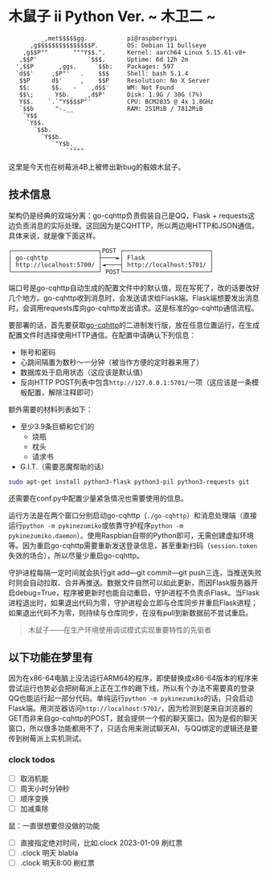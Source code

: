 # 木鼠子 ⅱ Python Ver. ~ 木卫二 ~

```
         _,met$$$$$gg.           pi@raspberrypi
      ,g$$$$$$$$$$$$$$$P.        OS: Debian 11 bullseye
    ,g$$P""       """Y$$.".      Kernel: aarch64 Linux 5.15.61-v8+
   ,$$P'              `$$$.      Uptime: 6d 12h 2m
  ',$$P       ,ggs.     `$$b:    Packages: 597
  `d$$'     ,$P"'   .    $$$     Shell: bash 5.1.4
   $$P      d$'     ,    $$P     Resolution: No X Server
   $$:      $$.   -    ,d$$'     WM: Not Found
   $$\;      Y$b._   _,d$P'      Disk: 1.9G / 30G (7%)
   Y$$.    `.`"Y$$$$P"'          CPU: BCM2835 @ 4x 1.8GHz
   `$$b      "-.__               RAM: 251MiB / 7812MiB
    `Y$$
     `Y$$.
       `$$b.
         `Y$$b.
            `"Y$b._
                `""""
```

这里是今天也在树莓派4B上被修出新bug的骰娘木鼠子。

## 技术信息

架构仍是经典的双端分离：go-cqhttp负责假装自己是QQ，Flask + requests这边负责消息的实际处理。这回因为是CQHTTP，所以两边用HTTP和JSON通信。具体来说，就是像下面这样。

```
┌────────────────────────┐POST ┌────────────────────────┐
│ go-cqhttp              ├────►│ Flask                  │
│ http://localhost:5700/ │◄────┤ http://localhost:5701/ │
└────────────────────────┘ POST└────────────────────────┘
```

端口号是go-cqhttp自动生成的配置文件中的默认值，现在写死了，改的话要改好几个地方。go-cqhttp收到消息时，会发送请求给Flask端。Flask端想要发出消息时，会调用requests库向go-cqhttp发出请求。这是标准的go-cqhttp通信流程。

要部署的话，首先要获取[go-cqhttp](https://docs.go-cqhttp.org/)的二进制发行版，放在任意位置运行，在生成配置文件时选择使用HTTP通信。在配置中请确认下列信息：

- 账号和密码
- 心跳间隔置为数秒～一分钟（被当作方便的定时器来用了）
- 数据库处于启用状态（这应该是默认值）
- 反向HTTP POST列表中包含`http://127.0.0.1:5701/`一项（这应该是一条模板配置，解除注释即可）

额外需要的材料列表如下：

- 至少3.9条巨蟒和它们的
    - 烧瓶
    - 枕头
    - 请求书
- G.I.T.（需要恶魔帮助的话）

```sh
sudo apt-get install python3-flask python3-pil python3-requests git
```

还需要在conf.py中配置少量紧急情况也需要使用的信息。

运行方法是在两个窗口分别启动go-cqhttp（`./go-cqhttp`）和消息处理端（直接运行`python -m pykinezumiko`或依靠守护程序`python -m pykinezumiko.daemon`）。使用Raspbian自带的Python即可，无需创建虚拟环境等。因为重启go-cqhttp需要重新发送登录信息，甚至重新扫码（`session.token`失效的场合），所以尽量少重启go-cqhttp。

守护进程每隔一定时间就会执行git add—git commit—git push三连，当推送失败时则会自动拉取、合并再推送。数据文件自然可以如此更新，而因Flask服务器开启debug=True，程序被更新时也能自动重启，守护进程不负责杀Flask。当Flask进程退出时，如果退出代码为零，守护进程会立即与仓库同步并重启Flask进程；如果退出代码不为零，则持续与仓库同步，在没有pull到新数据前不尝试重启。

> 木鼠子——在生产环境使用调试模式实现重要特性的先驱者

## 以下功能在梦里有

因为在x86-64电脑上没法运行ARM64的程序，即使替换成x86-64版本的程序来尝试运行也势必会把树莓派上正在工作的踢下线，所以有个办法不需要真的登录QQ也能运行起一部分代码。单纯运行`python -m pykinezumiko`的话，只会启动Flask端。用浏览器访问`http://localhost:5701/`，因为检测到是来自浏览器的GET而非来自go-cqhttp的POST，就会提供一个假的聊天窗口。因为是假的聊天窗口，所以很多功能都用不了，只适合用来测试聊天AI，与QQ绑定的逻辑还是要传到树莓派上实机测试。

### clock todos

- [ ] 取消机能
- [ ] 周天小时分钟秒
- [ ] 顺序变换
- [ ] 加减乘除

鼠：一直很想要但没做的功能

- [ ] 直接指定绝对时间，比如.clock 2023-01-09 刷红票
- [ ] .clock 明天 blabla
- [ ] .clock 明天8:00 刷红票
